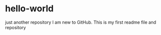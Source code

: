 # hello-world
just another repository
I am new to GitHub. This is my first readme file and repository
